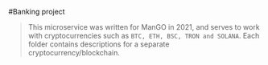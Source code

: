 #Banking project

>This microservice was written for ManGO in 2021, 
and serves to work with cryptocurrencies such as `BTC, ETH, BSC, TRON and SOLANA`. 
Each folder contains descriptions for a separate cryptocurrency/blockchain.
